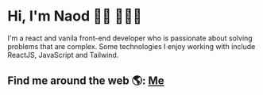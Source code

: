 # Hi, I'm Naod 👋🏾 👩🏾‍💻

I'm a react and vanila front-end developer who is passionate about solving problems that are complex. Some technologies I enjoy working with include ReactJS, JavaScript and Tailwind.


## Find me around the web 🌎: <a href="https://naods-portfolio.vercel.app/" target="_blank">Me</a>
